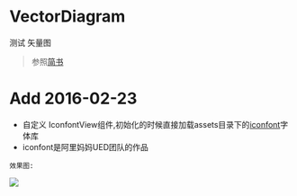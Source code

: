 # VectorDiagram
测试 矢量图

> 参照[简书](http://www.jianshu.com/p/313912ff2f37)

# Add 2016-02-23
* 自定义 IconfontView组件,初始化的时候直接加载assets目录下的[iconfont](http://www.iconfont.cn/collections?spm=a313x.7781069.1998698872.2.SW5VXX&personal=1)字体库
* iconfont是阿里妈妈UED团队的作品

`效果图:`

![](https://coding.net/u/yangxiaoge/p/Md-source/git/raw/master/%25E7%259F%25A2%25E9%2587%258F%25E5%259B%25BE.png)